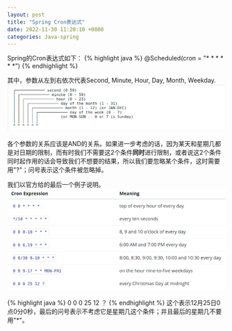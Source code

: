 ```yaml
---
layout: post
title: "Spring Cron表达式"
date: 2022-11-30 11:20:10 +0800
categories: Java-spring
--- 
```


Spring的Cron表达式如下：
{% highlight java %} 
@Scheduled(cron = "* * * * * *")
{% endhighlight %}

其中，参数从左到右依次代表Second, Minute, Hour, Day, Month, Weekday. 
![image](/images/2022-11-30_1.png)

各个参数的关系应该是AND的关系。如果进一步考虑的话，因为某天和星期几都是对日期的限制，而有时我们不需要这2个条件**同时**进行限制，或者说这2个条件同时起作用的话会导致我们不想要的结果，所以我们要忽略某个条件，这时需要用"?"；问号表示这个条件被忽略掉。

我们以官方给的最后一个例子说明。
![image](/images/2022-11-30_2.png)

{% highlight java %} 
0 0 0 25 12 ？
{% endhighlight %}
这个表示12月25日0点0分0秒，最后的问号表示不考虑它是星期几这个条件；并且最后的星期几不要用"\*"。
